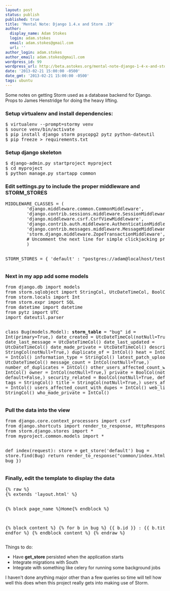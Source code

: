 ```yaml
---
layout: post
status: publish
published: true
title: 'Mental Note: Django 1.4.x and Storm .19'
author:
  display_name: Adam Stokes
  login: adam.stokes
  email: adam.stokes@gmail.com
  url: ''
author_login: adam.stokes
author_email: adam.stokes@gmail.com
wordpress_id: 99
wordpress_url: http://beta.astokes.org/mental-note-django-1-4-x-and-storm-19/
date: '2013-02-21 15:00:00 -0500'
date_gmt: '2013-02-21 15:00:00 -0500'
tags: ubuntu
---
```

<p>Some notes on getting Storm used as a database backend for Django. Props to James Henstridge for doing the heavy lifting.</p>
<h3 id=&#34;setupvirtualenvandinstalldependencies:&#34;>Setup virtualenv and install dependencies:</h3>
<pre class=&#34;prettyprint&#34;>
$ virtualenv --prompt=stormy venv
$ source venv/bin/activate
$ pip install django storm psycopg2 pytz python-dateutil
$ pip freeze > requirements.txt
</pre>
<h3 id=&#34;setupdjangoskeleton&#34;>Setup django skeleton</h3>
<pre class=&#34;prettyprint&#34;>
$ django-admin.py startproject myproject
$ cd myproject
$ python manage.py startapp common
</pre>
<h3 id=&#34;editsettings.pytoincludethepropermiddlewareandstorm_stores&#34;>Edit <strong>settings.py</strong> to include the proper middleware and STORM_STORES</h3>
<pre class=&#34;prettyprint&#34;>
MIDDLEWARE_CLASSES = (
        &#39;django.middleware.common.CommonMiddleware&#39;,
        &#39;django.contrib.sessions.middleware.SessionMiddleware&#39;,
        &#39;django.middleware.csrf.CsrfViewMiddleware&#39;,
        &#39;django.contrib.auth.middleware.AuthenticationMiddleware&#39;,
        &#39;django.contrib.messages.middleware.MessageMiddleware&#39;,
        &#39;storm.django.middleware.ZopeTransactionMiddleware&#39;,       # Added this line
        # Uncomment the next line for simple clickjacking pro
        )

STORM_STORES = { &#39;default&#39; : &#34;postgres://adam@localhost/testdb&#34; }
</pre>
<h3 id=&#34;nextinmyappaddsomemodels&#34;>Next in my app add some models</h3>
<pre class=&#34;prettyprint&#34;>
from django.db import models
from storm.sqlobject import StringCol, UtcDateTimeCol, BoolCol, IntCol
from storm.locals import Int
from storm.expr import SQL
from datetime import datetime
from pytz import UTC
import dateutil.parser

class Bug(models.Model):
      __storm_table__ = &#34;bug&#34;
      id = Int(primary=True,)
      date_created = UtcDateTimeCol(notNull=True,)
      date_last_message = UtcDateTimeCol()
      date_last_updated = UtcDateTimeCol()
      date_made_private = UtcDateTimeCol()
      description = StringCol(notNull=True,)
      duplicate_of = IntCol()
      heat = IntCol()
      gravity = IntCol()
      information_type = StringCol()
      latest_patch_uploaded = UtcDateTimeCol()
      message_count = IntCol(notNull=True,)
      number_of_duplicates = IntCol()
      other_users_affected_count_with_dupes = IntCol()
      owner = IntCol(notNull=True,)
      private = BoolCol(notNull=True, default=False,)
      security_related = BoolCol(notNull=True, default=True,)
      tags = StringCol()
      title = StringCol(notNull=True,)
      users_affected_count = IntCol()
      users_affected_count_with_dupes = IntCol()
      web_link = StringCol()
      who_made_private = IntCol()
</pre>
<h3 id=&#34;pullthedataintotheview&#34;>Pull the data into the view</h3>
<pre class=&#34;prettyprint&#34;>
from django.core.context_processors import csrf
from django.shortcuts import render_to_response, HttpResponseRedirect
from storm.django.stores import *
from myproject.common.models import *

def index(request):
    store = get_store(&#39;default&#39;)
    bug = store.find(Bug)
    return render_to_response(&#34;common/index.html&#34;, { &#39;bug&#39; : bug })
</pre>
<h3 id=&#34;finallyeditthetemplatetodisplaythedata&#34;>Finally, edit the template to display the data</h3>
<pre class=&#34;prettyprint&#34;>
{% raw %}
{% extends &#39;layout.html&#39; %}

{% block page_name %}Home{% endblock %}

{% block content %}
{% for b in bug %}
  {{ b.id }} : {{ b.title }}
{% endfor %}
{% endblock content %}
{% endraw %}
</pre>
<p>Things to do:</p>
<ul>
<li>Have <strong>get_store</strong> persisted when the application starts</li>
<li>Integrate migrations with South</li>
<li>Integrate with something like celery for running some background jobs</li>
</ul>
<p>I haven&#39;t done anything major other than a few queries so time will tell how well this does when this project really gets into making use of Storm.</p>
